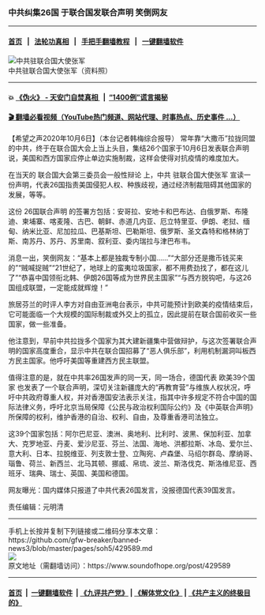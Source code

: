 ### 中共纠集26国 于联合国发联合声明 笑倒网友
------------------------

#### [首页](https://github.com/gfw-breaker/banned-news3/blob/master/README.md) &nbsp;&nbsp;|&nbsp;&nbsp; [法轮功真相](https://github.com/begood0513/basic/blob/master/README.md)  &nbsp;&nbsp;|&nbsp;&nbsp; [手把手翻墙教程](https://github.com/gfw-breaker/guides/wiki)  &nbsp;&nbsp;|&nbsp;&nbsp; [一键翻墙软件](https://github.com/gfw-breaker/nogfw/blob/master/README.md)  



<div><img alt="中共驻联合国大使张军" src="https://img.soundofhope.org/2020-10/150843475-1602046327271.jpg"/>
<br/><figcaption class="caption">
 中共驻联合国大使张军（资料照）
</figcaption></div><hr/>

#### 💥 [《伪火》 - 天安门自焚真相 ](http://158.247.195.190:10000/videos/blog/weihuo.html)&nbsp; |&nbsp; [“1400例”谎言揭秘  ](http://158.247.195.190:10000/videos/blog/jiexi1400.html)

#### [ 🎬  翻墙必看视频（YouTube热门频道、网站代理、时事热点、历史事件 ...）](https://github.com/gfw-breaker/links/blob/master/banned.md)

<div><div class="Content__Wrapper sc-1bvya0-0 grZQxZ">
 <p class="meta-top">
  <span class="meta">
   【希望之声2020年10月6日】（本台记者韩梅综合报导）
  </span>
  常年靠“大撒币”拉拢同盟的中共，终于在联合国大会上当上头目，集结26个国家于10月6日发表联合声明说，美国和西方国家应停止单边实施制裁，这样会使得对抗疫情的难度加大。
 </p>
 <p>
  在当天的
  <ok href="/term/392065">
   联合国大会第三委员会一般性辩论
  </ok>
  上，中共
  <ok href="/term/392074">
   驻联合国大使张军
  </ok>
  宣读一份声明，代表26国指责美国侵犯人权、种族歧视，通过经济制裁阻碍其他国家的发展，等等。
 </p>
 <div class="AD_Embed__Wrap-sc-1xslmin-0 igMuqX module desktop">
  <div>
  </div>
 </div>
 <p>
  这份
  <ok href="/term/392068">
   26国联合声明
  </ok>
  的签署方包括：安哥拉、安地卡和巴布达、白俄罗斯、布隆迪、柬埔寨、喀麦隆、古巴、朝鲜、赤道几内亚、厄立特里亚、伊朗、老挝、缅甸、纳米比亚、尼加拉瓜、巴基斯坦、巴勒斯坦、俄罗斯、圣文森特和格林纳丁斯、南苏丹、苏丹、苏里南、叙利亚、委内瑞拉与津巴布韦。
 </p>
 <p>
  消息一出，笑倒网友：“基本上都是独裁专制小国……”“大部分还是撒币钱买来的”“贼喊捉贼”“21世纪了，地球上的蛮夷垃圾国家，都不用费劲找了，都在这儿了”“恭喜中国领衔北韩、伊朗26国等成为世界民主国家”“与西方脱钩吧，与这26国组成联盟，一定能成就辉煌！”
 </p>
 <p>
  旅居芬兰的时评人李方对自由亚洲电台表示，中共可能预计到欧美的疫情结束后，它可能面临一个大规模的国际制裁或外交上的孤立，因此提前在联合国前收买一些国家，做一些准备。
 </p>
 <p>
  他注意到，早前中共拉拢多个国家为其大建新疆集中营做辩护，与这次签署联合声明的国家高度重合，显示中共在联合国招募了“恶人俱乐部”，利用机制漏洞叫板西方民主国家。他呼吁美国等重建西方民主联盟。
 </p>
 <p>
  值得注意的是，就在中共率26国发声的同一天，同一场合，德国代表
  <ok href="/term/392071">
   欧美39个国家
  </ok>
  也发表了一个联合声明，深切关注新疆庞大的“再教育营”与维族人权状况，呼吁中共政府尊重人权，并对香港国安法表示关注，指其中许多规定不符合中国的国际法律义务，呼吁北京当局保障《公民与政治权利国际公约》及《中英联合声明》所保障的权利，维护香港的自治、权利、自由，及尊重香港司法独立。
 </p>
 <p>
  这39个国家包括：阿尔巴尼亚、澳洲、奥地利、比利时、波黑、保加利亚、加拿大、克罗地亚、丹麦、爱沙尼亚、芬兰、法国、海地、洪都拉斯、冰岛、爱尔兰、意大利、日本、拉脱维亚、列支敦士登、立陶宛、卢森堡、马绍尔群岛、摩纳哥、瑙鲁、荷兰、新西兰、北马其顿、挪威、帛琉、波兰、斯洛伐克、斯洛维尼亚、西班牙、瑞典、瑞士、英国、美国和德国。
 </p>
 <p>
  网友曝光：国内媒体只报道了中共代表26国发言，没报德国代表39国发言。
 </p>
 <p class="meta-btm">
  责任编辑：元明清
 </p>
</div>
</div>
<hr/>
手机上长按并复制下列链接或二维码分享本文章：<br/>
https://github.com/gfw-breaker/banned-news3/blob/master/pages/soh5/429589.md <br/>
<a href='https://github.com/gfw-breaker/banned-news3/blob/master/pages/soh5/429589.md'><img src='https://github.com/gfw-breaker/banned-news3/blob/master/pages/soh5/429589.md.png'/></a> <br/>
原文地址（需翻墙访问）：https://www.soundofhope.org/post/429589


------------------------
#### [首页](https://github.com/gfw-breaker/banned-news3/blob/master/README.md) &nbsp;|&nbsp; [一键翻墙软件](https://github.com/gfw-breaker/nogfw/blob/master/README.md) &nbsp;| [《九评共产党》](https://github.com/gfw-breaker/9ping.md/blob/master/README.md#九评之一评共产党是什么) | [《解体党文化》](https://github.com/gfw-breaker/jtdwh.md/blob/master/README.md) | [《共产主义的终极目的》](https://github.com/gfw-breaker/gczydzjmd.md/blob/master/README.md)


<img src='http://gfw-breaker.win/banned-news3/pages/soh5/429589.md' width='0px' height='0px'/>